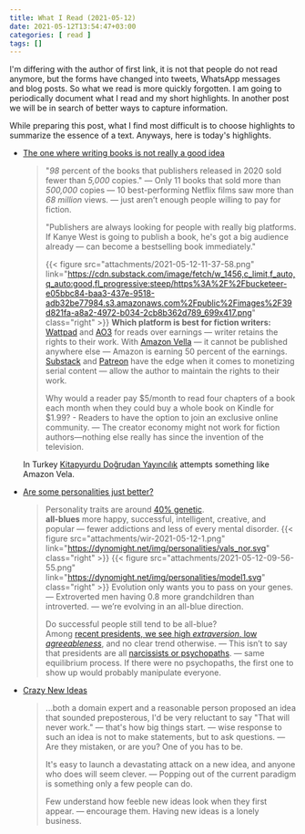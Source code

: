 ```yaml
---
title: What I Read (2021-05-12)
date: 2021-05-12T13:54:47+03:00
categories: [ read ]
tags: []
---
```


I'm differing with the author of first link, it is not that people do not read anymore, but the forms have changed into tweets, WhatsApp messages and blog posts. So what we read is more quickly forgotten. I am going to periodically document what I read and my short highlights. In another post we will be in search of better ways to capture information. 

While preparing this post, what I find most difficult is to choose highlights to summarize the essence of a text. Anyways, here is today's highlights.
<!--more-->
* [The one where writing books is not really a good idea](https://ellegriffin.substack.com/p/creator-economy-for-fiction-authors)
  > "*98* percent of the books that publishers released in 2020 sold fewer than *5,000* copies." — Only 11 books that sold more than *500,000* copies — 10 best-performing Netflix films saw more than *68 million* views. — just aren’t enough people willing to pay for fiction.
  >
  > "Publishers are always looking for people with really big platforms. If Kanye West is going to publish a book, he's got a big audience already — can become a bestselling book immediately."  
  >
  > {{< figure src="attachments/2021-05-12-11-37-58.png" link="https://cdn.substack.com/image/fetch/w_1456,c_limit,f_auto,q_auto:good,fl_progressive:steep/https%3A%2F%2Fbucketeer-e05bbc84-baa3-437e-9518-adb32be77984.s3.amazonaws.com%2Fpublic%2Fimages%2F39d821fa-a8a2-4972-b034-2cb8b362d789_699x417.png" class="right" >}}
  > **Which platform is best for fiction writers:** [Wattpad](https://www.wattpad.com/) and [AO3](https://archiveofourown.org/) for reads over earnings — writer retains the rights to their work. With [Amazon Vella](https://www.publishersweekly.com/pw/by-topic/digital/content-and-e-books/article/86072-amazon-debuts-self-published-kindle-vella-story-format-for-ios-devices.html) — it cannot be published anywhere else — Amazon is earning 50 percent of the earnings. [Substack](https://substack.com/) and [Patreon](https://www.patreon.com/) have the edge when it comes to monetizing serial content — allow the author to maintain the rights to their work.
  >
  > Why would a reader pay $5/month to read four chapters of a book each month when they could buy a whole book on Kindle for $1.99? - Readers to have the option to join an exclusive online community. — The creator economy might not work for fiction authors—nothing else really has since the invention of the television.

  In Turkey [Kitapyurdu Doğrudan Yayıncılık](https://kdy.kitapyurdu.com/) attempts something like Amazon Vela.

* [Are some personalities just better?](https://dynomight.net/better-personalities/)
  > Personality traits are around [40% genetic](https://emilkirkegaard.dk/en/wp-content/uploads/Heritability-of-Personality-A-Meta-Analysis-of-Behavior-Genetic-Studies.pdf).  
  > **all-blues** more happy, successful, intelligent, creative, and popular — fewer addictions and less of every mental disorder. 
  > {{< figure src="attachments/wir-2021-05-12-1.png" link="https://dynomight.net/img/personalities/vals_nor.svg" class="right" >}}
  > {{< figure src="attachments/2021-05-12-09-56-55.png" link="https://dynomight.net/img/personalities/model1.svg" class="right" >}}
  > Evolution only wants you to pass on your genes. — Extroverted men having 0.8 more grandchildren than introverted. — we’re evolving in an all-blue direction.
  >
  > Do successful people still tend to be all-blue?  
  > Among [recent presidents, we see high *extraversion*, low *agreeableness*](https://dynomight.net/img/personalities/prez.svg), and no clear trend otherwise. — This isn’t to say that presidents are all [narcissists or psychopaths](https://dynomight.net/img/personalities/badvals.svg). — same equilibrium process. If there were no psychopaths, the first one to show up would probably manipulate everyone.

* [Crazy New Ideas](http://paulgraham.com/newideas.html)
  > ...both a domain expert and a reasonable person proposed an idea that sounded preposterous, I'd be very reluctant to say "That will never work." — that's how big things start. — wise response to such an idea is not to make statements, but to ask questions. — Are they mistaken, or are you? One of you has to be.
  >  
  > It's easy to launch a devastating attack on a new idea, and anyone who does will seem clever. — Popping out of the current paradigm is something only a few people can do. 
  > 
  > Few understand how feeble new ideas look when they first appear. — encourage them. Having new ideas is a lonely business. 
